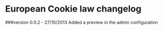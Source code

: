 European Cookie law changelog
=============================

###version 0.0.2 - 27/10/2013
Added a preview in the admin configuration